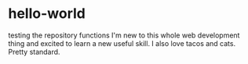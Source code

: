 # hello-world
testing the repository functions
I'm new to this whole web development thing and excited to learn a new useful skill. I also love tacos and cats. Pretty standard. 
